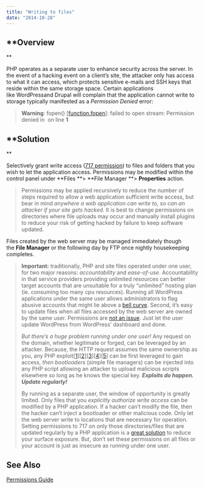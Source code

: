 ```yaml
---
title: "Writing to files"
date: "2014-10-28"
---
```


## **Overview  
**

PHP operates as a separate user to enhance security across the server. In the event of a hacking event on a client’s site, the attacker only has access to what it can access, which protects sensitive e-mails and SSH keys that reside within the same storage space. Certain applications like WordPressand Drupal will complain that the application cannot write to storage typically manifested as a _Permission Denied_ error:

> **Warning**: fopen(<filename>) \[[function.fopen](https://kb.apnscp.com/function.fopen)\]: failed to open stream: Permission denied in **<filename>** on line **1**

## **Solution  
**

Selectively grant write access ([717 permission](https://kb.apnscp.com/guides/permissions-overview/)) to files and folders that you wish to let the application access. Permissions may be modified within the control panel under **Files **\> **File Manager **\> **Properties** action.

> Permissions may be applied recursively to reduce the number of steps required to allow a web application sufficient write access, but bear in mind _anywhere a web application can write to, so can an attacker if your site gets hacked._ It is best to change permissions on directories where file uploads may occur and manually install plugins to reduce your risk of getting hacked by failure to keep software updated.

Files created by the web server may be managed immediately though the **File Manager** or the following day by FTP once nightly housekeeping completes.

> **Important:** traditionally, PHP and site files operated under one user, for two major reasons: _accountability_ and _ease-of-use_. Accountability in that service providers providing unlimited resources can better target accounts that are unsuitable for a truly “unlimited” hosting plan (ie. consuming too many cpu resources). Running all WordPress applications under the same user allows administrators to flag abusive accounts that might lie above a [bell curve](http://en.wikipedia.org/wiki/The_Bell_Curve). Second, it’s easy to update files when all files accessed by the web server are owned by the same user. Permissions are [not an issue](https://kb.apnscp.com/guides/permissions-overview/). Just let the user update WordPress from WordPress’ dashboard and done.
> 
> _But there’s a huge problem running under one user!_ Any request on the domain, whether legitimate or forged, can be leveraged by an attacker. Because, the HTTP request assumes the same ownership as you, any PHP exploit\[[1](http://www.cvedetails.com/vulnerability-list/vendor_id-74/product_id-128/PHP-PHP.html)\]\[[2](https://cve.mitre.org/cgi-bin/cvekey.cgi?keyword=wordpress)\]\[[3](http://cve.mitre.org/cgi-bin/cvekey.cgi?keyword=drupal)\]\[[4](http://www.cvedetails.com/vulnerability-list/vendor_id-5025/Zend.html)\]\[[5](http://www.cvedetails.com/vulnerability-list/vendor_id-3496/product_id-6129/Joomla-Joomla.html)\] can be first leveraged to gain access, _then bootloaders_ (simple file managers) can be injected into any PHP script allowing an attacker to upload malicious scripts elsewhere so long as he knows the special key. _**Exploits do happen. Update regularly!**_
> 
> By running as a separate user, the window of opportunity is greatly limited. Only files that you _explicitly authorize write access_ can be modified by a PHP application. If a hacker can’t modify the file, then the hacker can’t inject a bootloader or other malicious code. Only let the web server write to locations that are necessary for operation. Setting permissions to 717 on only those directories/files that are updated regularly by a PHP application is a [great solution](https://kb.apnscp.com/guides/permissions-overview/) to reduce your surface exposure. But, don’t set these permissions on all files or your account is just as insecure as running under one user.

## **See Also**

[Permissions Guide](https://kb.apnscp.com/guides/permissions-overview/)
